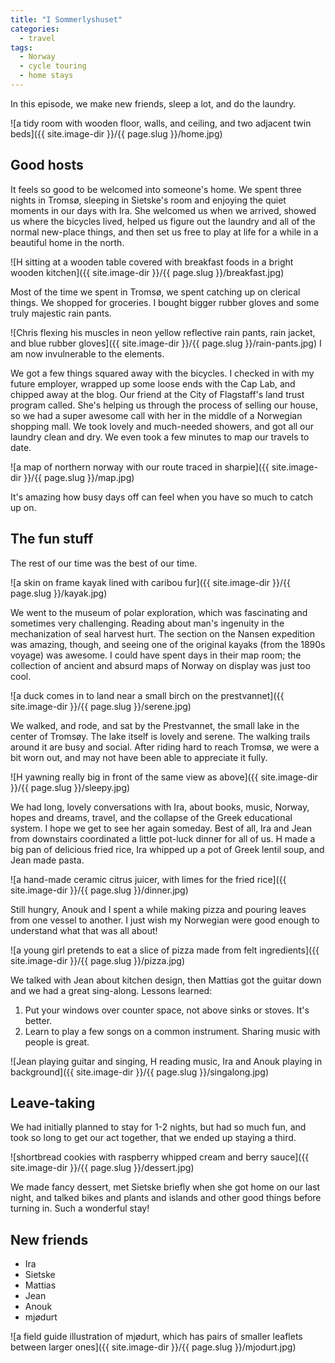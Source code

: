 ```yaml
---
title: "I Sommerlyshuset"
categories:
  - travel
tags:
  - Norway
  - cycle touring
  - home stays
---
```

In this episode, we make new friends, sleep a lot, and do the laundry.

![a tidy room with wooden floor, walls, and ceiling, and two adjacent twin beds]({{ site.image-dir }}/{{ page.slug }}/home.jpg)

## Good hosts

It feels so good to be welcomed into someone's home.
We spent three nights in Tromsø,
sleeping in Sietske's room and enjoying the quiet moments in our days with Ira.
She welcomed us when we arrived, showed us where the bicycles lived,
helped us figure out the laundry and all of the normal new-place things,
and then set us free to play at life for a while in a beautiful home in the north.

![H sitting at a wooden table covered with breakfast foods in a bright wooden kitchen]({{ site.image-dir }}/{{ page.slug }}/breakfast.jpg)

Most of the time we spent in Tromsø, we spent catching up on clerical things.
We shopped for groceries.
I bought bigger rubber gloves and some truly majestic rain pants.

![Chris flexing his muscles in neon yellow reflective rain pants, rain jacket, and blue rubber gloves]({{ site.image-dir }}/{{ page.slug }}/rain-pants.jpg)
I am now invulnerable to the elements.

We got a few things squared away with the bicycles.
I checked in with my future employer, wrapped up some loose ends with the Cap Lab,
and chipped away at the blog.
Our friend at the City of Flagstaff's land trust program called.
She's helping us through the process of selling our house,
so we had a super awesome call with her in the middle of a Norwegian shopping mall.
We took lovely and much-needed showers, and got all our laundry clean and dry.
We even took a few minutes to map our travels to date.

![a map of northern norway with our route traced in sharpie]({{ site.image-dir }}/{{ page.slug }}/map.jpg)

It's amazing how busy days off can feel when you have so much to catch up on.

## The fun stuff

The rest of our time was the best of our time.

![a skin on frame kayak lined with caribou fur]({{ site.image-dir }}/{{ page.slug }}/kayak.jpg)

We went to the museum of polar exploration,
which was fascinating and sometimes very challenging.
Reading about man's ingenuity in the mechanization of seal harvest hurt.
The section on the Nansen expedition was amazing, though,
and seeing one of the original kayaks (from the 1890s voyage) was awesome.
I could have spent days in their map room;
the collection of ancient and absurd maps of Norway on display was just too cool.

![a duck comes in to land near a small birch on the prestvannet]({{ site.image-dir }}/{{ page.slug }}/serene.jpg)

We walked, and rode, and sat by the Prestvannet, the small lake in the center of Tromsøy.
The lake itself is lovely and serene.
The walking trails around it are busy and social.
After riding hard to reach Tromsø, we were a bit worn out,
and may not have been able to appreciate it fully.

![H yawning really big in front of the same view as above]({{ site.image-dir }}/{{ page.slug }}/sleepy.jpg)

We had long, lovely conversations with Ira, about books, music, Norway,
hopes and dreams, travel, and the collapse of the Greek educational system.
I hope we get to see her again someday.
Best of all, Ira and Jean from downstairs coordinated a little pot-luck dinner for all of us.
H made a big pan of delicious fried rice, Ira whipped up a pot of Greek lentil soup,
and Jean made pasta.

![a hand-made ceramic citrus juicer, with limes for the fried rice]({{ site.image-dir }}/{{ page.slug }}/dinner.jpg)

Still hungry, Anouk and I spent a while making pizza
and pouring leaves from one vessel to another.
I just wish my Norwegian were good enough to understand what that was all about!

![a young girl pretends to eat a slice of pizza made from felt ingredients]({{ site.image-dir }}/{{ page.slug }}/pizza.jpg)

We talked with Jean about kitchen design,
then Mattias got the guitar down and we had a great sing-along.
Lessons learned:

1. Put your windows over counter space, not above sinks or stoves. It's better.
2. Learn to play a few songs on a common instrument. Sharing music with people is great.

![Jean playing guitar and singing, H reading music, Ira and Anouk playing in background]({{ site.image-dir }}/{{ page.slug }}/singalong.jpg)

## Leave-taking

We had initially planned to stay for 1-2 nights, but had so much fun,
and took so long to get our act together, that we ended up staying a third.

![shortbread cookies with raspberry whipped cream and berry sauce]({{ site.image-dir }}/{{ page.slug }}/dessert.jpg)

We made fancy dessert, met Sietske briefly when she got home on our last night,
and talked bikes and plants and islands and other good things before turning in.
Such a wonderful stay!

## New friends

- Ira
- Sietske
- Mattias
- Jean
- Anouk
- mjødurt

![a field guide illustration of mjødurt, which has pairs of smaller leaflets between larger ones]({{ site.image-dir }}/{{ page.slug }}/mjodurt.jpg)
